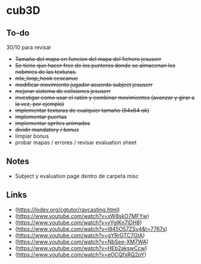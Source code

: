 # cub3D

## To-do

30/10 para revisar
* ~~Tamaño del mapa en funcion del mapa del fichero jesuserr~~
* ~~Se tiene que hacer free de los punteros donde se almacenan los nobmres de las texturas.~~ 
* ~~mlx_loop_hook cescanue~~
* ~~modificar movimiento jugador acuerdo subject jesuserr~~
* ~~mejorar sistema de colisiones jesuserr~~
* ~~investigar como usar el ratón y combinar movimientos (avanzar y girar a la vez, por ejemplo)~~
* ~~implementar texturas de cualquier tamaño (64x64 ok)~~
* ~~implementar puertas~~
* ~~implementar sprites animados~~
* ~~dividir mandatory / bonus~~
* limpiar bonus
* probar mapas / errores / revisar evaluation sheet

## Notes

- Subject y evaluation page dentro de carpeta misc

## Links

- (https://lodev.org/cgtutor/raycasting.html)  
- (https://www.youtube.com/watch?v=xW8skO7MFYw)  
- (https://www.youtube.com/watch?v=vYgIKn7iDH8)  
- (https://www.youtube.com/watch?v=I845O57ZSy4&t=7767s)  
- (https://www.youtube.com/watch?v=gYRrGTC7GtA)  
- (https://www.youtube.com/watch?v=NbSee-XM7WA)  
- (https://www.youtube.com/watch?v=HEb2akswCcw)  
- (https://www.youtube.com/watch?v=eOCQfxRQ2pY)